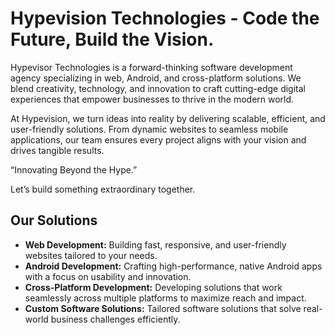 # Hypevision Technologies - Code the Future, Build the Vision.
Hypevisor Technologies is a forward-thinking software development agency specializing in web, Android, and cross-platform solutions. We blend creativity, technology, and innovation to craft cutting-edge digital experiences that empower businesses to thrive in the modern world.

At Hypevision, we turn ideas into reality by delivering scalable, efficient, and user-friendly solutions. From dynamic websites to seamless mobile applications, our team ensures every project aligns with your vision and drives tangible results.

“Innovating Beyond the Hype.”

Let’s build something extraordinary together.

## Our Solutions

- **Web Development:** Building fast, responsive, and user-friendly websites tailored to your needs.
-	**Android Development:** Crafting high-performance, native Android apps with a focus on usability and innovation.
-	**Cross-Platform Development:** Developing solutions that work seamlessly across multiple platforms to maximize reach and impact.
-	**Custom Software Solutions:** Tailored software solutions that solve real-world business challenges efficiently.
